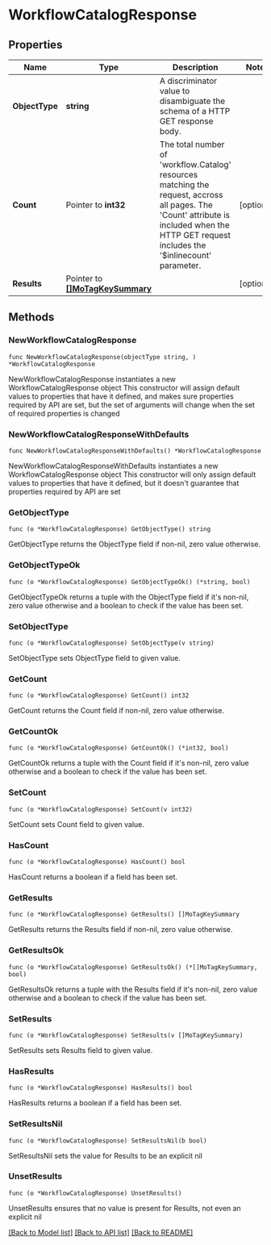 # WorkflowCatalogResponse

## Properties

Name | Type | Description | Notes
------------ | ------------- | ------------- | -------------
**ObjectType** | **string** | A discriminator value to disambiguate the schema of a HTTP GET response body. | 
**Count** | Pointer to **int32** | The total number of &#39;workflow.Catalog&#39; resources matching the request, accross all pages. The &#39;Count&#39; attribute is included when the HTTP GET request includes the &#39;$inlinecount&#39; parameter. | [optional] 
**Results** | Pointer to [**[]MoTagKeySummary**](mo.TagKeySummary.md) |  | [optional] 

## Methods

### NewWorkflowCatalogResponse

`func NewWorkflowCatalogResponse(objectType string, ) *WorkflowCatalogResponse`

NewWorkflowCatalogResponse instantiates a new WorkflowCatalogResponse object
This constructor will assign default values to properties that have it defined,
and makes sure properties required by API are set, but the set of arguments
will change when the set of required properties is changed

### NewWorkflowCatalogResponseWithDefaults

`func NewWorkflowCatalogResponseWithDefaults() *WorkflowCatalogResponse`

NewWorkflowCatalogResponseWithDefaults instantiates a new WorkflowCatalogResponse object
This constructor will only assign default values to properties that have it defined,
but it doesn't guarantee that properties required by API are set

### GetObjectType

`func (o *WorkflowCatalogResponse) GetObjectType() string`

GetObjectType returns the ObjectType field if non-nil, zero value otherwise.

### GetObjectTypeOk

`func (o *WorkflowCatalogResponse) GetObjectTypeOk() (*string, bool)`

GetObjectTypeOk returns a tuple with the ObjectType field if it's non-nil, zero value otherwise
and a boolean to check if the value has been set.

### SetObjectType

`func (o *WorkflowCatalogResponse) SetObjectType(v string)`

SetObjectType sets ObjectType field to given value.


### GetCount

`func (o *WorkflowCatalogResponse) GetCount() int32`

GetCount returns the Count field if non-nil, zero value otherwise.

### GetCountOk

`func (o *WorkflowCatalogResponse) GetCountOk() (*int32, bool)`

GetCountOk returns a tuple with the Count field if it's non-nil, zero value otherwise
and a boolean to check if the value has been set.

### SetCount

`func (o *WorkflowCatalogResponse) SetCount(v int32)`

SetCount sets Count field to given value.

### HasCount

`func (o *WorkflowCatalogResponse) HasCount() bool`

HasCount returns a boolean if a field has been set.

### GetResults

`func (o *WorkflowCatalogResponse) GetResults() []MoTagKeySummary`

GetResults returns the Results field if non-nil, zero value otherwise.

### GetResultsOk

`func (o *WorkflowCatalogResponse) GetResultsOk() (*[]MoTagKeySummary, bool)`

GetResultsOk returns a tuple with the Results field if it's non-nil, zero value otherwise
and a boolean to check if the value has been set.

### SetResults

`func (o *WorkflowCatalogResponse) SetResults(v []MoTagKeySummary)`

SetResults sets Results field to given value.

### HasResults

`func (o *WorkflowCatalogResponse) HasResults() bool`

HasResults returns a boolean if a field has been set.

### SetResultsNil

`func (o *WorkflowCatalogResponse) SetResultsNil(b bool)`

 SetResultsNil sets the value for Results to be an explicit nil

### UnsetResults
`func (o *WorkflowCatalogResponse) UnsetResults()`

UnsetResults ensures that no value is present for Results, not even an explicit nil

[[Back to Model list]](../README.md#documentation-for-models) [[Back to API list]](../README.md#documentation-for-api-endpoints) [[Back to README]](../README.md)


